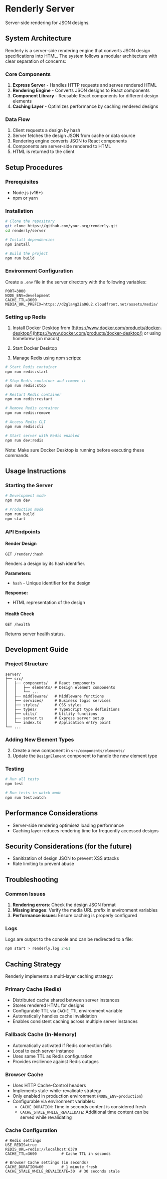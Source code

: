 # Renderly Server

Server-side rendering for JSON designs.

## System Architecture

Renderly is a server-side rendering engine that converts JSON design specifications into HTML. The system follows a modular architecture with clear separation of concerns:

### Core Components

1. **Express Server** - Handles HTTP requests and serves rendered HTML
2. **Rendering Engine** - Converts JSON designs to React components
3. **Component Library** - Reusable React components for different design elements
4. **Caching Layer** - Optimizes performance by caching rendered designs

### Data Flow

1. Client requests a design by hash
2. Server fetches the design JSON from cache or data source
3. Rendering engine converts JSON to React components
4. Components are server-side rendered to HTML
5. HTML is returned to the client

## Setup Procedures

### Prerequisites

- Node.js (v16+)
- npm or yarn

### Installation

```bash
# Clone the repository
git clone https://github.com/your-org/renderly.git
cd renderly/server

# Install dependencies
npm install

# Build the project
npm run build
```

### Environment Configuration

Create a `.env` file in the server directory with the following variables:

```
PORT=3000
NODE_ENV=development
CACHE_TTL=3600
MEDIA_URL_PREFIX=https://d2gla4g2ia06u2.cloudfront.net/assets/media/
```

### Setting up Redis

1. Install Docker Desktop from [https://www.docker.com/products/docker-desktop/](https://www.docker.com/products/docker-desktop/) or using homebrew (on macos)

2. Start Docker Desktop

3. Manage Redis using npm scripts:
```bash
# Start Redis container
npm run redis:start

# Stop Redis container and remove it
npm run redis:stop

# Restart Redis container
npm run redis:restart

# Remove Redis container
npm run redis:remove

# Access Redis CLI
npm run redis:cli

# Start server with Redis enabled
npm run dev:redis
```

Note: Make sure Docker Desktop is running before executing these commands.

## Usage Instructions

### Starting the Server

```bash
# Development mode
npm run dev

# Production mode
npm run build
npm start
```

### API Endpoints

#### Render Design

```
GET /render/:hash
```

Renders a design by its hash identifier.

**Parameters:**
- `hash` - Unique identifier for the design

**Response:**
- HTML representation of the design

#### Health Check

```
GET /health
```

Returns server health status.

## Development Guide

### Project Structure

```
server/
├── src/
│   ├── components/   # React components
│   │   ├── elements/ # Design element components
│   │   └── ...
│   ├── middleware/   # Middleware functions
│   ├── services/     # Business logic services
│   ├── styles/       # CSS styles
│   ├── types/        # TypeScript type definitions
│   ├── utils/        # Utility functions
│   ├── server.ts     # Express server setup
│   └── index.ts      # Application entry point
└── ...
```

### Adding New Element Types

2. Create a new component in `src/components/elements/`
4. Update the `DesignElement` component to handle the new element type

### Testing

```bash
# Run all tests
npm test

# Run tests in watch mode
npm run test:watch
```

## Performance Considerations

- Server-side rendering optimisez loading performance
- Caching layer reduces rendering time for frequently accessed designs

## Security Considerations (for the future)

- Sanitization of design JSON to prevent XSS attacks
- Rate limiting to prevent abuse

## Troubleshooting

### Common Issues

1. **Rendering errors**: Check the design JSON format
2. **Missing images**: Verify the media URL prefix in environment variables
3. **Performance issues**: Ensure caching is properly configured

### Logs

Logs are output to the console and can be redirected to a file:

```bash
npm start > renderly.log 2>&1
```

## Caching Strategy

Renderly implements a multi-layer caching strategy:

### Primary Cache (Redis)
- Distributed cache shared between server instances
- Stores rendered HTML for designs
- Configurable TTL via `CACHE_TTL` environment variable
- Automatically handles cache invalidation
- Enables consistent caching across multiple server instances

### Fallback Cache (In-Memory)
- Automatically activated if Redis connection fails
- Local to each server instance
- Uses same TTL as Redis configuration
- Provides resilience against Redis outages

### Browser Cache
- Uses HTTP Cache-Control headers
- Implements stale-while-revalidate strategy
- Only enabled in production environment (`NODE_ENV=production`)
- Configurable via environment variables:
  - `CACHE_DURATION`: Time in seconds content is considered fresh
  - `CACHE_STALE_WHILE_REVALIDATE`: Additional time content can be served while revalidating

### Cache Configuration
```
# Redis settings
USE_REDIS=true
REDIS_URL=redis://localhost:6379
CACHE_TTL=3600           # Cache TTL in seconds

# Browser Cache settings (in seconds)
CACHE_DURATION=60        # 1 minute fresh
CACHE_STALE_WHILE_REVALIDATE=30  # 30 seconds stale
```
